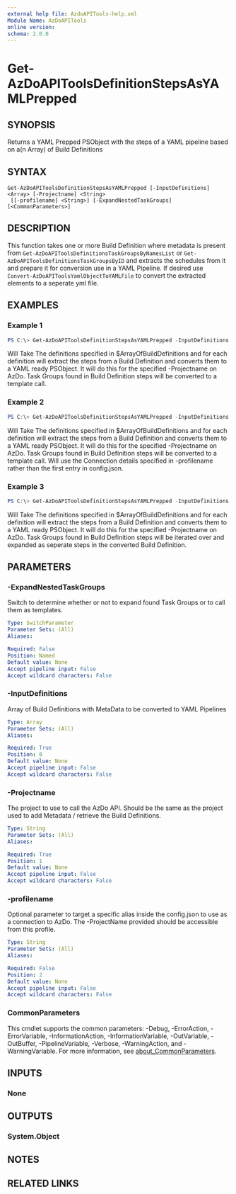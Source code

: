 ```yaml
---
external help file: AzdoAPITools-help.xml
Module Name: AzDoAPITools
online version:
schema: 2.0.0
---
```


# Get-AzDoAPIToolsDefinitionStepsAsYAMLPrepped

## SYNOPSIS
Returns a YAML Prepped PSObject with the steps of a YAML pipeline based on a(n Array) of Build Definitions

## SYNTAX

```
Get-AzDoAPIToolsDefinitionStepsAsYAMLPrepped [-InputDefinitions] <Array> [-Projectname] <String>
 [[-profilename] <String>] [-ExpandNestedTaskGroups] [<CommonParameters>]
```

## DESCRIPTION
This function takes one or more Build Definition where metadata is present from `Get-AzDoAPIToolsDefinitionsTaskGroupsByNamesList` or `Get-AzDoAPIToolsDefinitionsTaskGroupsByID` and extracts the schedules from it and prepare it for conversion use in a YAML Pipeline. If desired use `Convert-AzDoAPIToolsYamlObjectToYAMLFile` to convert the extracted elements to a seperate yml file.

## EXAMPLES

### Example 1
```powershell
PS C:\> Get-AzDoAPIToolsDefinitionStepsAsYAMLPrepped -InputDefinitions $ArrayOfBuildDefinitions -Projectname 'YourAzDoProject'
```

Will Take The definitions specified in $ArrayOfBuildDefinitions and for each definition will extract the steps from a Build Definition and converts them to a YAML ready PSObject. It will do this for the specified -Projectname on AzDo. Task Groups found in Build Definition steps will be converted to a template call.

### Example 2
```powershell
PS C:\> Get-AzDoAPIToolsDefinitionStepsAsYAMLPrepped -InputDefinitions $ArrayOfBuildDefinitions -Projectname 'YourAzDoProject' -Profilename 'Alternative Alias in config.json'
```

Will Take The definitions specified in $ArrayOfBuildDefinitions and for each definition will extract the steps from a Build Definition and converts them to a YAML ready PSObject. It will do this for the specified -Projectname on AzDo. Task Groups found in Build Definition steps will be converted to a template call. Will use the Connection details specified in -profilename rather than the first entry in config.json.

### Example 3
```powershell
PS C:\> Get-AzDoAPIToolsDefinitionStepsAsYAMLPrepped -InputDefinitions $ArrayOfBuildDefinitions -Projectname 'YourAzDoProject' -ExpandNestedTaskGroups
```

Will Take The definitions specified in $ArrayOfBuildDefinitions and for each definition will extract the steps from a Build Definition and converts them to a YAML ready PSObject. It will do this for the specified -Projectname on AzDo. Task Groups found in Build Definition steps will be iterated over and expanded as seperate steps in the converted Build Definition.

## PARAMETERS

### -ExpandNestedTaskGroups
Switch to determine whether or not to expand found Task Groups or to call them as templates.

```yaml
Type: SwitchParameter
Parameter Sets: (All)
Aliases:

Required: False
Position: Named
Default value: None
Accept pipeline input: False
Accept wildcard characters: False
```

### -InputDefinitions
Array of Build Definitions with MetaData to be converted to YAML Pipelines

```yaml
Type: Array
Parameter Sets: (All)
Aliases:

Required: True
Position: 0
Default value: None
Accept pipeline input: False
Accept wildcard characters: False
```

### -Projectname
The project to use to call the AzDo API. Should be the same as the project used to add Metadata / retrieve the Build Definitions.

```yaml
Type: String
Parameter Sets: (All)
Aliases:

Required: True
Position: 1
Default value: None
Accept pipeline input: False
Accept wildcard characters: False
```

### -profilename
Optional parameter to target a specific alias inside the config.json to use as a connection to AzDo. The -ProjectName provided should be accessible from this profile.

```yaml
Type: String
Parameter Sets: (All)
Aliases:

Required: False
Position: 2
Default value: None
Accept pipeline input: False
Accept wildcard characters: False
```

### CommonParameters
This cmdlet supports the common parameters: -Debug, -ErrorAction, -ErrorVariable, -InformationAction, -InformationVariable, -OutVariable, -OutBuffer, -PipelineVariable, -Verbose, -WarningAction, and -WarningVariable. For more information, see [about_CommonParameters](http://go.microsoft.com/fwlink/?LinkID=113216).

## INPUTS

### None

## OUTPUTS

### System.Object
## NOTES

## RELATED LINKS
